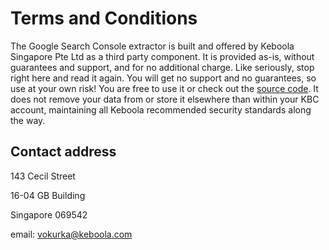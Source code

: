 # Terms and Conditions

The Google Search Console extractor is built and offered by Keboola Singapore Pte Ltd as a third party component. It is provided as-is, without guarantees and support, and for no additional charge. Like seriously, stop right here and read it again. You will get no support and no guarantees, so use at your own risk! 
You are free to use it or check out the [source code](https://github.com/vokurka/keboola-gsc-ex). It does not remove your data from or store it elsewhere than within your KBC account, maintaining all Keboola recommended security standards along the way.

## Contact address

143 Cecil Street

16-04 GB Building

Singapore 069542

email: vokurka@keboola.com